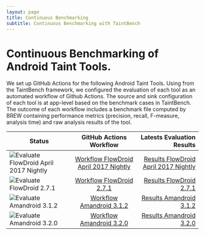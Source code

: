 ```yaml
---
layout: page
title: Continuous Benchmarking
subtitle: Continuous Benchmarking with TaintBench
---
```

# Continuous Benchmarking of Android Taint Tools.
We set up GitHub Actions for the following Android Taint Tools. 
Using from the TaintBench framework, we configured the evaluation of each tool as an automated workflow of Github Actions.
The source and sink configuration of each tool is at app-level based on the benchmark cases in TaintBench.
The outcome of each workflow includes a benchmark file computed by BREW containing performance metrics (precision, recall, F-measure, analysis time) and raw analysis results of the tool.


| Status        |  GitHub Actions Workflow       | Latests Evaluation Results  |
| ------------- |:-------------:| -----:|
| ![Evaluate FlowDroid April 2017 Nightly](https://github.com/TaintBench/TaintBench/workflows/Evaluate%20FlowDroid%20April%202017%20Nightly/badge.svg)| [Workflow FlowDroid April 2017 Nightly](https://github.com/TaintBench/TaintBench/actions?query=workflow%3A%22Evaluate+FlowDroid+April+2017+Nightly%22)| [Results FlowDroid April 2017 Nightly](https://github.com/TaintBench/TaintBench/actions/runs/157028087)|
|![Evaluate FlowDroid 2.7.1](https://github.com/TaintBench/TaintBench/workflows/Evaluate%20FlowDroid%202.7.1/badge.svg)| [Workflow FlowDroid 2.7.1](https://github.com/TaintBench/TaintBench/actions?query=workflow%3A%22Evaluate+FlowDroid+2.7.1%22)| [Results FlowDroid 2.7.1](https://github.com/TaintBench/TaintBench/actions/runs/157028086)|
![Evaluate Amandroid 3.1.2](https://github.com/TaintBench/TaintBench/workflows/Evaluate%20Amandroid%203.1.2/badge.svg) |[Workflow Amandroid 3.1.2](https://github.com/TaintBench/TaintBench/actions?query=workflow%3A%22Evaluate+Amandroid+3.1.2%22) |[Results Amandroid 3.1.2]( https://github.com/TaintBench/TaintBench/actions/runs/157028088)|
|![Evaluate Amandroid 3.2.0](https://github.com/TaintBench/TaintBench/workflows/Evaluate%20Amandroid%203.2.0/badge.svg)|[Workflow Amandroid 3.2.0](https://github.com/TaintBench/TaintBench/actions?query=workflow%3A%22Evaluate+Amandroid+3.2.0%22)| [Results Amandroid 3.2.0](https://github.com/TaintBench/TaintBench/actions/runs/157028083)|



